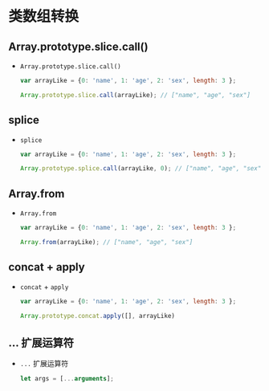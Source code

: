 # 类数组转换

## Array.prototype.slice.call()

+ `Array.prototype.slice.call()`

  ```js
  var arrayLike = {0: 'name', 1: 'age', 2: 'sex', length: 3 };

  Array.prototype.slice.call(arrayLike); // ["name", "age", "sex"]
  ```

## splice

+ `splice`

  ```js
  var arrayLike = {0: 'name', 1: 'age', 2: 'sex', length: 3 };

  Array.prototype.splice.call(arrayLike, 0); // ["name", "age", "sex"]
  ```

## Array.from

+ `Array.from`

  ```js
  var arrayLike = {0: 'name', 1: 'age', 2: 'sex', length: 3 };

  Array.from(arrayLike); // ["name", "age", "sex"]
  ```

## concat + apply

+ `concat` + `apply`

  ```js
  var arrayLike = {0: 'name', 1: 'age', 2: 'sex', length: 3 };

  Array.prototype.concat.apply([], arrayLike)
  ```

## ... 扩展运算符

+ `...` 扩展运算符

  ```js
  let args = [...arguments];
  ```
